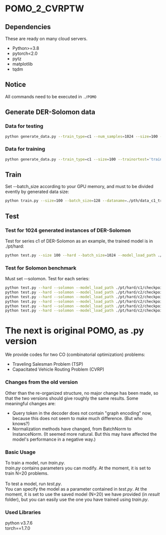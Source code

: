 # POMO_2_CVRPTW
## Dependencies

These are ready on many cloud servers.
* Python>=3.8
* pytorch<2.0
* pytz
* matplotlib
* tqdm

## Notice

All commands need to be executed in `./POMO`

## Generate DER-Solomon data
### Data for testing
```bash
python generate_data.py --train_type=c1 --num_samples=1024 --size=100 --trainortest='test' --solomon_train
```
### Data for training
```bash
python generate_data.py --train_type=c1 --size=100 --trainortest='train' --solomon_train
```
## Train
Set --batch_size according to your GPU memory, and must to be divided evently by generated data size:
```bash
python train.py --size=100 --batch_size=128 --dataname=./pth/data_c1_train.pth --hard
```
## Test
### Test for 1024 generated instances of DER-Solomon
Test for series c1 of DER-Solomon as an example, the trained model is in ./pt/hard:
```bash
python test.py --size 100 --hard --batch_size=1024 --model_load_path ./pt/hard/c1/checkpoint-3000.pt --train_type c1  --filename ./pth/data_c1_test.pth 
```
### Test for Solomon benchmark
Must set --solomon. Test for each series:
```bash
python test.py --hard --solomon --model_load_path ./pt/hard/c1/checkpoint-3000.pt --train_type c1 --file_pre ./SolomonBenchmark/C1/ --filename Solomon1.txt Solomon2.txt Solomon3.txt Solomon4.txt Solomon5.txt Solomon6.txt Solomon7.txt Solomon8.txt Solomon9.txt
python test.py --hard --solomon --model_load_path ./pt/hard/c2/checkpoint-3000.pt --train_type c2 --file_pre ./SolomonBenchmark/C2/ --filename Solomon1.txt Solomon2.txt Solomon3.txt Solomon4.txt Solomon5.txt Solomon6.txt Solomon7.txt Solomon8.txt
python test.py --hard --solomon --model_load_path ./pt/hard/c2/checkpoint-3000.pt --train_type r1 --file_pre ./SolomonBenchmark/C2/ --filename Solomon1.txt Solomon2.txt Solomon3.txt Solomon4.txt Solomon5.txt Solomon6.txt Solomon7.txt Solomon8.txt Solomon9.txt Solomon10.txt Solomon11.txt Solomon12.txt
python test.py --hard --solomon --model_load_path ./pt/hard/c2/checkpoint-3000.pt --train_type r2 --file_pre ./SolomonBenchmark/C2/ --filename Solomon1.txt Solomon2.txt Solomon3.txt Solomon4.txt Solomon5.txt Solomon6.txt Solomon7.txt Solomon8.txt Solomon9.txt Solomon10.txt Solomon11.txt
python test.py --hard --solomon --model_load_path ./pt/hard/c2/checkpoint-3000.pt --train_type rc1 --file_pre ./SolomonBenchmark/C2/ --filename Solomon1.txt Solomon2.txt Solomon3.txt Solomon4.txt Solomon5.txt Solomon6.txt Solomon7.txt Solomon8.txt
python test.py --hard --solomon --model_load_path ./pt/hard/c2/checkpoint-3000.pt --train_type rc2 --file_pre ./SolomonBenchmark/C2/ --filename Solomon1.txt Solomon2.txt Solomon3.txt Solomon4.txt Solomon5.txt Solomon6.txt Solomon7.txt Solomon8.txt
```

# The next is original POMO, as .py version

We provide codes for two CO (combinatorial optimization) problems:<br>
- Traveling Salesman Problem (TSP) <br>
- Capacitated Vehicle Routing Problem (CVRP) <br>


### Changes from the old version

Other than the re-organized structure, no major change has been made, so that the two versions should give roughly the same results.
Some meaningful changes are:
- Query token in the decoder does not contain "graph encoding" now, because this does not seem to make much difference. (But who knows?)
- Normalization methods have changed, from BatchNorm to InstanceNorm. (It seemed more natural. But this may have affected the model's performance in a negative way.) 


### Basic Usage

To train a model, run *train.py*. <br>
*train.py* contains parameters you can modify. At the moment, it is set to train N=20 problems. <br>
<br>
To test a model, run *test.py*. <br>
You can specify the model as a parameter contained in *test.py*. At the moment, it is set to use the saved model (N=20) we have provided (in *result* folder), but you can easily use the one you have trained using *train.py*.


### Used Libraries
python v3.7.6 <br>
torch==1.7.0 <br>